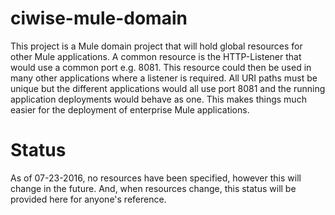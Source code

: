 # ciwise-mule-domain

This project is a Mule domain project that will hold global resources for other Mule applications. A common resource is the HTTP-Listener that would use a common port e.g. 8081. This resource could then be used in many other applications where a listener is required. All URI paths must be unique but the different applications would all use port 8081 and the running application deployments would behave as one. This makes things much easier for the deployment of enterprise Mule applications.

# Status

As of 07-23-2016, no resources have been specified, however this will change in the future. And, when resources change, this status will be provided here for anyone's reference.
